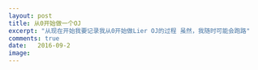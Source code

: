 ```yaml
---
layout: post
title: 从0开始做一个OJ
excerpt: "从现在开始我要记录我从0开始做Lier OJ的过程 虽然，我随时可能会跑路"
comments: true
date:   2016-09-2
image:
---
```

